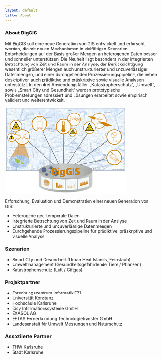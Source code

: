 ```yaml
---
layout: default
title: About
---
```



### About BigGIS

Mit BigGIS soll eine neue Generation von GIS entwickelt und erforscht werden,
die mit neuen Mechanismen in vielfältigen Szenarien Entscheidungen auf der Basis
großer Mengen an heterogenen Daten besser und schneller unterstützen.
Die Neuheit liegt besonders in der integrierten Betrachtung von Zeit und Raum
in der Analyse, der Berücksichtigung wesentlich größerer Mengen auch unstrukturierter
und unzuverlässiger Datenmengen, und einer durchgehenden Prozessierungspipeline,
die neben deskriptiven auch prädiktive und präskriptive sowie visuelle Analysen
unterstützt. In den drei Anwendungsfällen „Katastrophenschutz“, „Umwelt“, sowie
„Smart City und Gesundheit“ werden prototypische Problemstellungen adressiert
und Lösungen erarbeitet sowie empirisch validiert und weiterentwickelt.

![BigGis Logo](images/biggis-gfx.png)

Erforschung, Evaluation und Demonstration einer neuen Generation von GIS:

 - Heterogene geo-temporale Daten
 - Integrierte Betrachtung von Zeit und Raum in der Analyse
 - Unstrukturierte und unzuverlässige Datenmengen
 - Durchgehende Prozessierungspipeline für prädiktive, präskriptive und visuelle Analyse


### Szenarien

 - Smart City und Gesundheit (Urban Heat Islands, Feinstaub)
 - Umweltmanagement (Gesundheitsgefährdende Tiere / Pflanzen)
 - Katastrophenschutz (Luft / Giftgas)

### Projektpartner

 - Forschungszentrum Informatik FZI
 - Universität Konstanz
 - Hochschule Karlsruhe
 - Disy Informationssysteme GmbH
 - EXASOL AG
 - EFTAS Fernerkundung Technologietransfer GmbH
 - Landesanstalt für Umwelt Messungen und Naturschutz

### Assoziierte Partner

 - THW Karlsruhe
 - Stadt Karlsruhe
